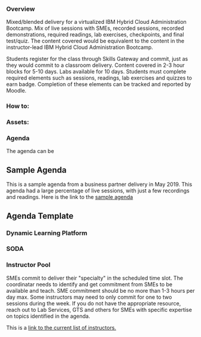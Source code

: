 ### Overview

Mixed/blended delivery for a virtualized IBM Hybrid Cloud Administration Bootcamp.  Mix of live sessions with SMEs, recorded sessions, recorded demonstrations, required readings, lab exercises, checkpoints, and final test/quiz.  The content covered would be equivalent to the content in the instructor-lead IBM Hybrid Cloud Administration Bootcamp. 

Students register for the class through Skills Gateway and commit, just as they would commit to a classroom delivery. Content covered in 2-3 hour blocks for 5-10 days.  Labs available for 10 days.  Students must complete required elements such as sessions, readings, lab exercises and quizzes to earn badge.  Completion of these elements can be tracked and reported by Moodle.

### How to:

### Assets:

### Agenda

The agenda can be 

## Sample Agenda

This is a sample agenda from a business partner delivery in May 2019.  This agenda had a large percentage of live sessions, with just a few recordings and readings.  Here is the link to the [sample agenda]()

## Agenda Template

### Dynamic Learning Platform

### SODA

### Instructor Pool

SMEs commit to deliver their "specialty" in the scheduled time slot.  The coordinatar needs to identify and get commitment from SMEs to be available and teach. SME commitment should be no more than 1-3 hours per day max. Some instructors may need to only commit for one to two sessions during the week.  If you do not have the appropriate resource, reach out to Lab Services, GTS and others for SMEs with specific expertise on topics identified in the agenda. 

This is a [link to the current list of instructors.](https://github.com/awgoering/no-travel-icp-bootcamp/blob/master/instructor-pool.md)
